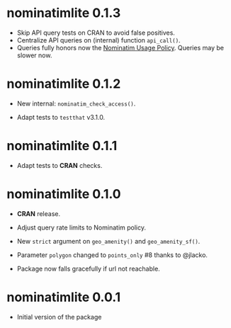 # nominatimlite 0.1.3

-   Skip API query tests on CRAN to avoid false positives.
-   Centralize API queries on (internal) function `api_call()`.
-   Queries fully honors now the [Nominatim Usage
    Policy](https://operations.osmfoundation.org/policies/nominatim/). Queries
    may be slower now.

# nominatimlite 0.1.2

-   New internal: `nominatim_check_access()`.

-   Adapt tests to `testthat` v3.1.0.

# nominatimlite 0.1.1

-   Adapt tests to **CRAN** checks.

# nominatimlite 0.1.0

-   **CRAN** release.

-   Adjust query rate limits to Nominatim policy.

-   New `strict` argument on `geo_amenity()` and `geo_amenity_sf()`.

-   Parameter `polygon` changed to `points_only` #8 thanks to @jlacko.

-   Package now falls gracefully if url not reachable.

# nominatimlite 0.0.1

-   Initial version of the package
